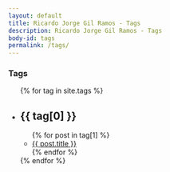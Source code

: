 ```yaml
---
layout: default
title: Ricardo Jorge Gil Ramos - Tags
description: Ricardo Jorge Gil Ramos - Tags
body-id: tags
permalink: /tags/
---
```


<section>
  <div id="center-body" class="wrap">
    <div class="">
      <section class="content-tags">
        <h1>Tags</h1>
        <ul class="tags">
          {% for tag in site.tags %}
          <li>
            <h2 id="{{ tag[0] }}-ref">{{ tag[0] }}</h2>
            <ul class="tag-posts">
              {% for post in tag[1] %}
                 <li><a href="{{ site.baseurl }}{{ post.url }}">{{ post.title }}</a></li>
              {% endfor %}
            </ul>
          </li>
          {% endfor %}
        </ul>
      </section>
    </div>
  </div>
</section>
